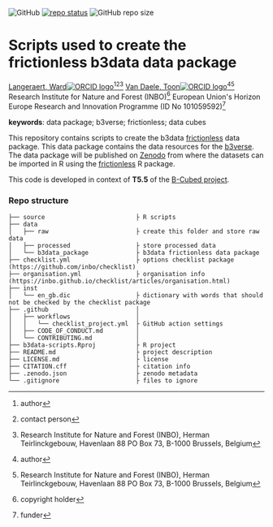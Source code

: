 <!-- badges: start -->
![GitHub](https://img.shields.io/github/license/b-cubed-eu/b3data-scripts)
[![repo status](https://www.repostatus.org/badges/latest/wip.svg)](https://www.repostatus.org/#wip)
![GitHub repo size](https://img.shields.io/github/repo-size/b-cubed-eu/b3data-scripts)
<!-- badges: end -->

# Scripts used to create the frictionless b3data data package

[Langeraert, Ward![ORCID logo](https://info.orcid.org/wp-content/uploads/2019/11/orcid_16x16.png)](https://orcid.org/0000-0002-5900-8109)[^aut][^cre][^INBO]
[Van Daele, Toon![ORCID logo](https://info.orcid.org/wp-content/uploads/2019/11/orcid_16x16.png)](https://orcid.org/0000-0002-1362-853X)[^aut][^INBO]
Research Institute for Nature and Forest (INBO)[^cph]
European Union's Horizon Europe Research and Innovation Programme (ID No 101059592)[^fnd]

[^cph]: copyright holder
[^fnd]: funder
[^aut]: author
[^cre]: contact person
[^INBO]: Research Institute for Nature and Forest (INBO), Herman Teirlinckgebouw, Havenlaan 88 PO Box 73, B-1000 Brussels, Belgium

**keywords**: data package; b3verse; frictionless; data cubes

<!-- community: b3 -->
<!-- community: inbo -->

<!-- description: start -->
This repository contains scripts to create the b3data [frictionless](https://docs.ropensci.org/frictionless/) data package. This data package contains the data resources for the [b3verse](https://docs.b-cubed.eu/guides/b3verse/). The data package will be published on [Zenodo](https://zenodo.org/) from where the datasets can be imported in R using the [frictionless](https://docs.ropensci.org/frictionless/) R package.
<!-- description: end -->

This code is developed in context of **T5.5** of the [B-Cubed project](https://b-cubed.eu/).

### Repo structure

```
├── source                         ├ R scripts
├── data
│   ├── raw                        ├ create this folder and store raw data
│   ├── processed                  ├ store processed data
│   └── b3data_package             ├ b3data frictionless data package
├── checklist.yml                  ├ options checklist package (https://github.com/inbo/checklist)
├── organisation.yml               ├ organisation info (https://inbo.github.io/checklist/articles/organisation.html)
├── inst
│   └── en_gb.dic                  ├ dictionary with words that should not be checked by the checklist package
├── .github                        │ 
│   ├── workflows                  │ 
│   │   └── checklist_project.yml  ├ GitHub action settings
│   ├── CODE_OF_CONDUCT.md         │ 
│   └── CONTRIBUTING.md            │
├── b3data-scripts.Rproj           ├ R project
├── README.md                      ├ project description
├── LICENSE.md                     ├ license
├── CITATION.cff                   ├ citation info
├── .zenodo.json                   ├ zenodo metadata
└── .gitignore                     ├ files to ignore
```
